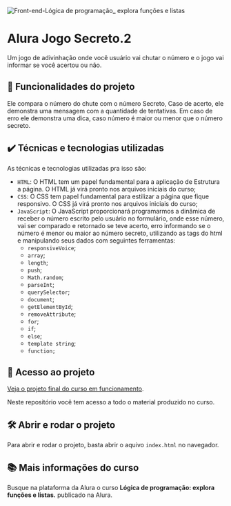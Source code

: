 ![Front-end-Lógica de programação_ explora funções e listas](https://github.com/jadieljrdev/numeroSecreto.2/assets/136523407/f814aac1-a0bb-4572-bb42-a926500676ff)

# Alura Jogo Secreto.2

Um jogo de adivinhação onde você usuário vai chutar o número e o jogo vai informar se você acertou ou não.

## 🔨 Funcionalidades do projeto

Ele compara o número do chute com o número Secreto, Caso de acerto, ele demonstra uma mensagem com a quantidade de tentativas. Em caso de erro ele demonstra uma dica, caso número é maior ou menor que o número secreto.


## ✔️ Técnicas e tecnologias utilizadas

As técnicas e tecnologias utilizadas pra isso são:

- `HTML`: O HTML tem um papel fundamental para a aplicação de Estrutura a página. O HTML já virá pronto nos arquivos iniciais do curso;
- `CSS`: O CSS tem papel fundamental para estilizar a página que fique responsivo. O CSS já virá pronto nos arquivos iniciais do curso;
- `JavaScript`: O JavaScript proporcionará programarmos a dinâmica de receber o número escrito pelo usuário no formulário, onde esse número, vai ser comparado e retornado se teve acerto, erro informando se o número é menor ou maior ao número secreto, utilizando as tags do html e manipulando seus dados com seguintes ferramentas:
  - `responsiveVoice`;
  - `array`;
  - `length`;
  - `push`;
  - `Math.random`;
  - `parseInt`;
  - `querySelector`;
  - `document`;
  - `getElementById`;
  - `removeAttribute`;
  - `for`;
  - `if`;
  - `else`;
  - `template string`;
  -  `function;`

## 📁 Acesso ao projeto

[Veja o projeto final do curso em funcionamento](https://numero-secreto-2-nine.vercel.app/).

Neste repositório você tem acesso a todo o material produzido no curso.

## 🛠️ Abrir e rodar o projeto

Para abrir e rodar o projeto, basta abrir o aquivo `index.html` no navegador.

## 📚 Mais informações do curso

Busque na plataforma da Alura o curso **Lógica de programação: explora funções e listas.** publicado na Alura.
